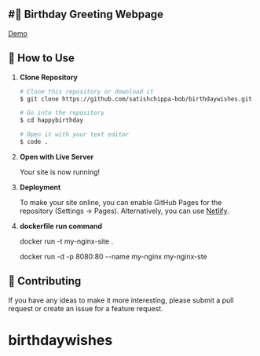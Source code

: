 ## #🎉 Birthday Greeting Webpage 

[Demo](https://fajarghifar.github.io/happybirthday/)

## 🚀 How to Use

1.  **Clone Repository**

    ```bash
    # Clone this repository or download it
    $ git clone https://github.com/satishchippa-bob/birthdaywishes.git

    # Go into the repository
    $ cd happybirthday

    # Open it with your text editor
    $ code .
    ```

2. **Open with Live Server**

    Your site is now running!

3. **Deployment**

   To make your site online, you can enable GitHub Pages for the repository (Settings -> Pages). Alternatively, you can use [Netlify](https://www.netlify.com/).

4. **dockerfile run command**

   docker run -t my-nginx-site .

   docker run -d -p 8080:80 --name my-nginx my-nginx-ste
## 📝 Contributing

If you have any ideas to make it more interesting, please submit a pull request or create an issue for a feature request.
# birthdaywishes

